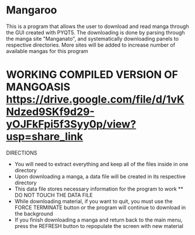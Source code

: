 # Mangaroo
This is a program that allows the user to download and read manga through the GUI created with PYQT5.
The downloading is done by parsing through the manga site "Manganato", and systematically downloading panels to respective directories.
More sites will be added to increase number of available mangas for this program

WORKING COMPILED VERSION OF MANGOASIS
https://drive.google.com/file/d/1vKNdzed9SKf9d29-yOJFkFpi5f3Syy0p/view?usp=share_link
=============================================================================================

DIRECTIONS
* You will need to extract everything and keep all of the files inside in one directory
* Upon downloading a manga, a data file will be created in its respective directory
* This data file stores necessary information for the program to work
** DO NOT TOUCH THE DATA FILE
* While downloading material, if you want to quit, you must use the FORCE TERMINATE button or the program will continue to download in the background
* If you finish downloading a manga and return back to the main menu, press the REFRESH button to repopulate the screen with new material
